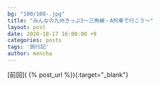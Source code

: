 ```yaml
---
bg: "100/100-.jpg"
title: "みんなの九州きっぷ3～三角線・A列車で行こう～"
layout: post
date: 2020-10-17 16:00:00 +9
categories: posts
tags: '旅行記'
author: mencha
---
```


[前回]( {% post_url  %}){:target="_blank"}  

<!--more-->
![]()